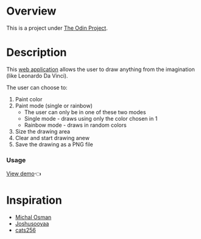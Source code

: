 # Overview
This is a project under [The Odin Project](https://www.theodinproject.com/about). 

# Description 
This [web application](https://f00lg0ldl0af.github.io/Etch-a-Sketch/) allows the user to draw anything from the imagination (like Leonardo Da Vinci).  

The user can choose to:
1. Paint color
2. Paint mode (single or rainbow)
    * The user can only be in one of these two modes
    * Single mode - draws using only the color chosen in 1
    * Rainbow mode - draws in random colors 
3. Size the drawing area
4. Clear and start drawing anew 
5. Save the drawing as a PNG file

### Usage
[View demo](https://f00lg0ldl0af.github.io/Etch-a-Sketch/):point_left:

# Inspiration 
* [Michal Osman](https://michalosman.github.io/etch-a-sketch/)
* [Joshusooyaa](https://joshusooyaa.github.io/etch-a-sketch/)
* [cats256](https://cats256.github.io/portfolio/projects/5/) 
